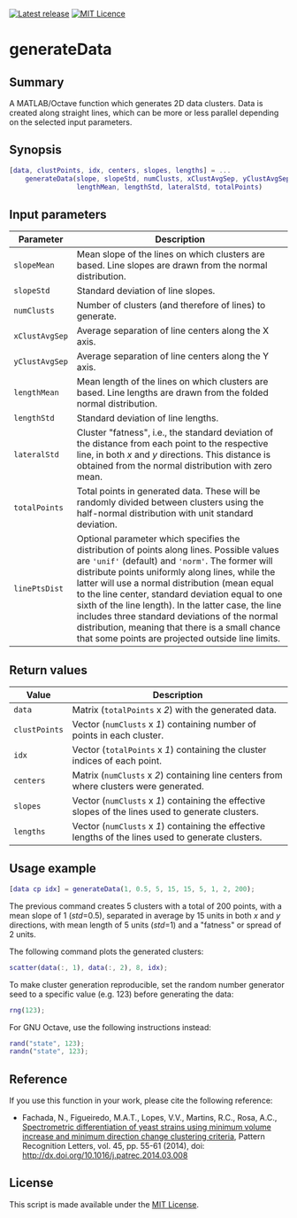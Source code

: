 [![Latest release](https://img.shields.io/github/release/fakenmc/generateData.svg)](https://github.com/fakenmc/generateData/releases)
[![MIT Licence](https://img.shields.io/badge/license-MIT-yellowgreen.svg)](https://opensource.org/licenses/MIT/)

# generateData

## Summary

A MATLAB/Octave function which generates 2D data clusters. Data is
created along straight lines, which can be more or less parallel
depending on the selected input parameters.

## Synopsis

```MATLAB
[data, clustPoints, idx, centers, slopes, lengths] = ...
    generateData(slope, slopeStd, numClusts, xClustAvgSep, yClustAvgSep, ...
                 lengthMean, lengthStd, lateralStd, totalPoints)
```

## Input parameters

  Parameter      | Description
  -------------- | ------------------------------------------------------------------------------------------------------
  `slopeMean`    | Mean slope of the lines on which clusters are based. Line slopes are drawn from the normal distribution.
  `slopeStd`     | Standard deviation of line slopes.
  `numClusts`    | Number of clusters (and therefore of lines) to generate.
  `xClustAvgSep` | Average separation of line centers along the X axis.
  `yClustAvgSep` | Average separation of line centers along the Y axis.
  `lengthMean`   | Mean length of the lines on which clusters are based. Line lengths are drawn from the folded normal distribution.
  `lengthStd`    | Standard deviation of line lengths.
  `lateralStd`   | Cluster "fatness", i.e., the standard deviation of the distance from each point to the respective line, in both *x* and *y* directions. This distance is obtained from the normal distribution with zero mean.
  `totalPoints`  | Total points in generated data. These will be randomly divided between clusters using the half-normal distribution with unit standard deviation.
  `linePtsDist`  | Optional parameter which specifies the distribution of points along lines. Possible values are `'unif'` (default) and `'norm'`. The former will distribute points uniformly along lines, while the latter will use a normal distribution (mean equal to the line center, standard deviation equal to one sixth of the line length). In the latter case, the line includes three standard deviations of the normal distribution, meaning that there is a small chance that some points are projected outside line limits.

## Return values

  Value         | Description
  ------------- | --------------------------------------------------------------------------------------
  `data`        | Matrix (`totalPoints` x *2*) with the generated data.
  `clustPoints` | Vector (`numClusts` x *1*) containing number of points in each cluster.
  `idx`         | Vector (`totalPoints` x *1*) containing the cluster indices of each point.
  `centers`     | Matrix (`numClusts` x *2*) containing line centers from where clusters were generated.
  `slopes`      | Vector (`numClusts` x *1*) containing the effective slopes of the lines used to generate clusters.
  `lengths`     | Vector (`numClusts` x *1*) containing the effective lengths of the lines used to generate clusters.

## Usage example

```MATLAB
[data cp idx] = generateData(1, 0.5, 5, 15, 15, 5, 1, 2, 200);
```

The previous command creates 5 clusters with a total of 200 points, with
a mean slope of 1 (*std*=0.5), separated in average by 15 units in both
*x* and *y* directions, with mean length of 5 units (*std*=1) and a
"fatness" or spread of 2 units.

The following command plots the generated clusters:

```MATLAB
scatter(data(:, 1), data(:, 2), 8, idx);
```

To make cluster generation reproducible, set the random number generator seed
to a specific value (e.g. 123) before generating the data:

```MATLAB
rng(123);
```

For GNU Octave, use the following instructions instead:

```MATLAB
rand("state", 123);
randn("state", 123);
```

## Reference

If you use this function in your work, please cite the following reference:

- Fachada, N., Figueiredo, M.A.T., Lopes, V.V., Martins, R.C., Rosa,
A.C., [Spectrometric differentiation of yeast strains using minimum volume
increase and minimum direction change clustering criteria](http://www.sciencedirect.com/science/article/pii/S0167865514000889),
Pattern Recognition Letters, vol. 45, pp. 55-61 (2014), doi: http://dx.doi.org/10.1016/j.patrec.2014.03.008

## License

This script is made available under the [MIT License](LICENSE).
